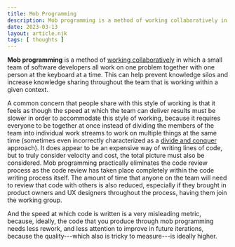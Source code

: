 ```yaml
---
title: Mob Programming
description: Mob programming is a method of working collaboratively in which a small team of software developers all work on one problem together with one person at the keyboard at a time.
date: 2023-03-13
layout: article.njk
tags: [ thoughts ]
---
```


**Mob programming** is a method of [working collaboratively](/working-collaboratively) in which a small team of software
developers all work on one problem together with one person at the keyboard at a time. This can help prevent knowledge
silos and increase knowledge sharing throughout the team that is working within a given context.

A common concern that people share with this style of working is that it feels as though the speed at which the team can
deliver results must be slower in order to accommodate this style of working, because it requires everyone to be
together at once instead of dividing the members of the team into individual work streams to work on multiple things at
the same time (sometimes even incorrectly characterized as a [divide and conquer](/divide-and-conquer) approach). It
does appear to be an expensive way of writing lines of code, but to truly consider velocity and cost, the total picture
must also be considered. Mob programming practically eliminates the code review process as the code review has taken
place completely within the code writing process itself. The amount of time that anyone on the team will need to review
that code with others is also reduced, especially if they brought in product owners and UX designers throughout the
process, having them join the working group.

And the speed at which code is written is a very misleading metric, because, ideally, the code that you produce through
mob programming needs less rework, and less attention to improve in future iterations, because the quality---which also
is tricky to measure---is ideally higher.